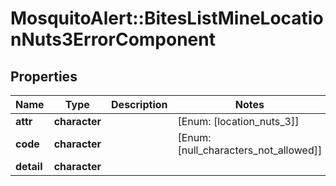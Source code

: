 # MosquitoAlert::BitesListMineLocationNuts3ErrorComponent


## Properties
Name | Type | Description | Notes
------------ | ------------- | ------------- | -------------
**attr** | **character** |  | [Enum: [location_nuts_3]] 
**code** | **character** |  | [Enum: [null_characters_not_allowed]] 
**detail** | **character** |  | 


